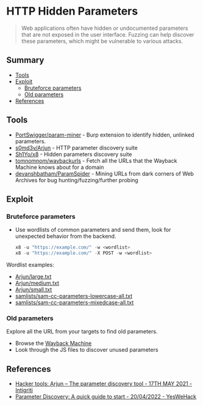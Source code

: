 # HTTP Hidden Parameters

> Web applications often have hidden or undocumented parameters that are not exposed in the user interface. Fuzzing can help discover these parameters, which might be vulnerable to various attacks.

## Summary

* [Tools](#tools)
* [Exploit](#exploit)
    * [Bruteforce parameters](#bruteforce-parameters)
    * [Old parameters](#old-parameters)
* [References](#references)


## Tools

* [PortSwigger/param-miner](https://github.com/PortSwigger/param-miner) - Burp extension to identify hidden, unlinked parameters.
* [s0md3v/Arjun](https://github.com/s0md3v/Arjun) - HTTP parameter discovery suite
* [Sh1Yo/x8](https://github.com/Sh1Yo/x8) - Hidden parameters discovery suite
* [tomnomnom/waybackurls](https://github.com/tomnomnom/waybackurls) - Fetch all the URLs that the Wayback Machine knows about for a domain
* [devanshbatham/ParamSpider](https://github.com/devanshbatham/ParamSpider) - Mining URLs from dark corners of Web Archives for bug hunting/fuzzing/further probing


## Exploit

### Bruteforce parameters

* Use wordlists of common parameters and send them, look for unexpected behavior from the backend. 
    ```ps1
    x8 -u "https://example.com/" -w <wordlist>
    x8 -u "https://example.com/" -X POST -w <wordlist>
    ```

Wordlist examples: 
- [Arjun/large.txt](https://github.com/s0md3v/Arjun/blob/master/arjun/db/large.txt)
- [Arjun/medium.txt](https://github.com/s0md3v/Arjun/blob/master/arjun/db/medium.txt)
- [Arjun/small.txt](https://github.com/s0md3v/Arjun/blob/master/arjun/db/small.txt)
- [samlists/sam-cc-parameters-lowercase-all.txt](https://github.com/the-xentropy/samlists/blob/main/sam-cc-parameters-lowercase-all.txt)
- [samlists/sam-cc-parameters-mixedcase-all.txt](https://github.com/the-xentropy/samlists/blob/main/sam-cc-parameters-mixedcase-all.txt)

### Old parameters

Explore all the URL from your targets to find old parameters.
* Browse the [Wayback Machine](http://web.archive.org/)
* Look through the JS files to discover unused parameters


## References

* [Hacker tools: Arjun – The parameter discovery tool - 17TH MAY 2021 - Intigriti](https://blog.intigriti.com/2021/05/17/hacker-tools-arjun-the-parameter-discovery-tool/)
* [Parameter Discovery: A quick guide to start - 20/04/2022 - YesWeHack](https://blog.yeswehack.com/yeswerhackers/parameter-discovery-quick-guide-to-start/)

